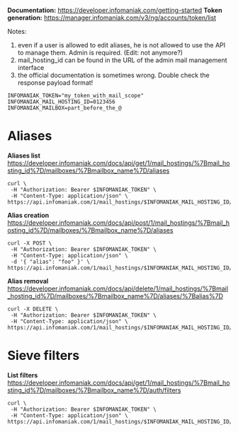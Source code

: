 **Documentation:** https://developer.infomaniak.com/getting-started
**Token generation:** https://manager.infomaniak.com/v3/ng/accounts/token/list

Notes:
1. even if a user is allowed to edit aliases, he is not allowed to use the API to manage them. Admin is required. (Edit: not anymore?)
2. mail_hosting_id can be found in the URL of the admin mail management interface
3. the official documentation is sometimes wrong. Double check the response payload format!

```
INFOMANIAK_TOKEN="my_token_with_mail_scope"
INFOMANIAK_MAIL_HOSTING_ID=0123456
INFOMANIAK_MAILBOX=part_before_the_@
```
# Aliases 
**Aliases list**
https://developer.infomaniak.com/docs/api/get/1/mail_hostings/%7Bmail_hosting_id%7D/mailboxes/%7Bmailbox_name%7D/aliases

```
curl \
 -H "Authorization: Bearer $INFOMANIAK_TOKEN" \
 -H "Content-Type: application/json" \
https://api.infomaniak.com/1/mail_hostings/$INFOMANIAK_MAIL_HOSTING_ID/mailboxes/$INFOMANIAK_MAILBOX/aliases
```

**Alias creation**
https://developer.infomaniak.com/docs/api/post/1/mail_hostings/%7Bmail_hosting_id%7D/mailboxes/%7Bmailbox_name%7D/aliases

```
curl -X POST \
 -H "Authorization: Bearer $INFOMANIAK_TOKEN" \
 -H "Content-Type: application/json" \
 -d '{ "alias": "foo" }' \
https://api.infomaniak.com/1/mail_hostings/$INFOMANIAK_MAIL_HOSTING_ID/mailboxes/$INFOMANIAK_MAILBOX/aliases
```

**Alias removal**
https://developer.infomaniak.com/docs/api/delete/1/mail_hostings/%7Bmail_hosting_id%7D/mailboxes/%7Bmailbox_name%7D/aliases/%7Balias%7D

```
curl -X DELETE \
 -H "Authorization: Bearer $INFOMANIAK_TOKEN" \
 -H "Content-Type: application/json" \
https://api.infomaniak.com/1/mail_hostings/$INFOMANIAK_MAIL_HOSTING_ID/mailboxes/$INFOMANIAK_MAILBOX/aliases/foo
```
# Sieve filters 
**List filters**
https://developer.infomaniak.com/docs/api/get/1/mail_hostings/%7Bmail_hosting_id%7D/mailboxes/%7Bmailbox_name%7D/auth/filters

```
curl \
 -H "Authorization: Bearer $INFOMANIAK_TOKEN" \
 -H "Content-Type: application/json" \
https://api.infomaniak.com/1/mail_hostings/$INFOMANIAK_MAIL_HOSTING_ID/mailboxes/$INFOMANIAK_MAILBOX/auth/filters
```
